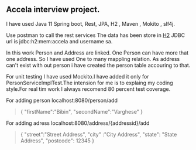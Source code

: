  ## Accela interview project.
I have used 
 Java 11
Spring boot,
Rest,
JPA,
H2 , 
Maven , 
Mokito ,
slf4j.

Use postman to call the rest services 
The data has been store in [H2]( http://localhost:8080/h2/login.jsp)
JDBC url is jdbc:h2:mem:accela and username sa.

In this work Person and Address are linked. One Person can have more that one address. So I have used One to many mappling relation. As address can't exist with out person i have created the person table accouring to that.

For unit testing I have used Mockito.I have added it only for PersonServiceImplTest.The intension for me is to explaing my coding style.For real tim work I always recomend 80 percent test coverage.

 For adding person localhost:8080/person/add
 >{
   "firstName":"Bibin",
   "secondName":"Varghese"
}

For adding adress localhost:8080/address/{addressid}/add
>{
     "street":"Street Address",
     "city" :"City Address",
     "state": "State Address",
     "postcode": 12345
}

